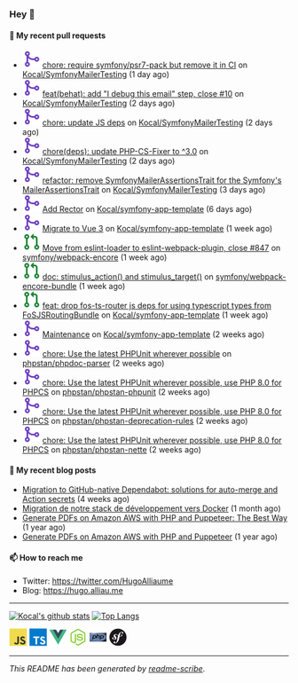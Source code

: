 ### Hey 👋

#### 👷 My recent pull requests

- ![](./assets/pr-merged.svg) [chore: require symfony/psr7-pack but remove it in CI](https://github.com/Kocal/SymfonyMailerTesting/pull/28) on [Kocal/SymfonyMailerTesting](https://github.com/Kocal/SymfonyMailerTesting) (1 day ago)
- ![](./assets/pr-merged.svg) [feat(behat): add &#34;I debug this email&#34; step, close #10](https://github.com/Kocal/SymfonyMailerTesting/pull/27) on [Kocal/SymfonyMailerTesting](https://github.com/Kocal/SymfonyMailerTesting) (2 days ago)
- ![](./assets/pr-merged.svg) [chore: update JS deps](https://github.com/Kocal/SymfonyMailerTesting/pull/26) on [Kocal/SymfonyMailerTesting](https://github.com/Kocal/SymfonyMailerTesting) (2 days ago)
- ![](./assets/pr-merged.svg) [chore(deps): update PHP-CS-Fixer to ^3.0](https://github.com/Kocal/SymfonyMailerTesting/pull/25) on [Kocal/SymfonyMailerTesting](https://github.com/Kocal/SymfonyMailerTesting) (2 days ago)
- ![](./assets/pr-merged.svg) [refactor: remove SymfonyMailerAssertionsTrait for the Symfony&#39;s MailerAssertionsTrait](https://github.com/Kocal/SymfonyMailerTesting/pull/24) on [Kocal/SymfonyMailerTesting](https://github.com/Kocal/SymfonyMailerTesting) (3 days ago)
- ![](./assets/pr-merged.svg) [Add Rector](https://github.com/Kocal/symfony-app-template/pull/498) on [Kocal/symfony-app-template](https://github.com/Kocal/symfony-app-template) (6 days ago)
- ![](./assets/pr-merged.svg) [Migrate to Vue 3](https://github.com/Kocal/symfony-app-template/pull/487) on [Kocal/symfony-app-template](https://github.com/Kocal/symfony-app-template) (1 week ago)
- ![](./assets/pr-open.svg) [Move from eslint-loader to eslint-webpack-plugin, close #847](https://github.com/symfony/webpack-encore/pull/985) on [symfony/webpack-encore](https://github.com/symfony/webpack-encore) (1 week ago)
- ![](./assets/pr-open.svg) [doc: stimulus_action() and stimulus_target()](https://github.com/symfony/webpack-encore-bundle/pull/125) on [symfony/webpack-encore-bundle](https://github.com/symfony/webpack-encore-bundle) (1 week ago)
- ![](./assets/pr-open.svg) [feat: drop fos-ts-router js deps for using typescript types from FoSJSRoutingBundle](https://github.com/Kocal/symfony-app-template/pull/486) on [Kocal/symfony-app-template](https://github.com/Kocal/symfony-app-template) (1 week ago)
- ![](./assets/pr-merged.svg) [Maintenance](https://github.com/Kocal/symfony-app-template/pull/477) on [Kocal/symfony-app-template](https://github.com/Kocal/symfony-app-template) (2 weeks ago)
- ![](./assets/pr-merged.svg) [chore: Use the latest PHPUnit wherever possible](https://github.com/phpstan/phpdoc-parser/pull/76) on [phpstan/phpdoc-parser](https://github.com/phpstan/phpdoc-parser) (2 weeks ago)
- ![](./assets/pr-merged.svg) [chore: Use the latest PHPUnit wherever possible, use PHP 8.0 for PHPCS](https://github.com/phpstan/phpstan-phpunit/pull/97) on [phpstan/phpstan-phpunit](https://github.com/phpstan/phpstan-phpunit) (2 weeks ago)
- ![](./assets/pr-merged.svg) [chore: Use the latest PHPUnit wherever possible, use PHP 8.0 for PHPCS](https://github.com/phpstan/phpstan-deprecation-rules/pull/39) on [phpstan/phpstan-deprecation-rules](https://github.com/phpstan/phpstan-deprecation-rules) (2 weeks ago)
- ![](./assets/pr-merged.svg) [chore: Use the latest PHPUnit wherever possible, use PHP 8.0 for PHPCS](https://github.com/phpstan/phpstan-nette/pull/68) on [phpstan/phpstan-nette](https://github.com/phpstan/phpstan-nette) (2 weeks ago)

#### 📜 My recent blog posts

- [Migration to GitHub-native Dependabot: solutions for auto-merge and Action secrets](https://hugo.alliau.me/2021/05/04/migration-to-github-native-dependabot-solutions-for-auto-merge-and-action-secrets/) (4 weeks ago)
- [Migration de notre stack de développement vers Docker](https://hugo.alliau.me/2021/04/26/migration-stack-developpement/) (1 month ago)
- [Generate PDFs on Amazon AWS with PHP and Puppeteer: The Best Way](https://hugo.alliau.me/2020/04/21/generate-pdfs-on-amazon-aws-with-php-and-puppeteer-the-best-way/) (1 year ago)
- [Generate PDFs on Amazon AWS with PHP and Puppeteer](https://hugo.alliau.me/2020/01/02/generate-pdfs-on-amazon-aws-with-php-and-puppeteer/) (1 year ago)

#### 📫 How to reach me

- Twitter: https://twitter.com/HugoAlliaume
- Blog: https://hugo.alliau.me

---

[![Kocal's github stats](https://github-readme-stats.vercel.app/api?username=Kocal&count_private=true&hide=stars)](https://github.com/anuraghazra/github-readme-stats)
[![Top Langs](https://github-readme-stats.vercel.app/api/top-langs/?username=Kocal&layout=compact)](https://github.com/anuraghazra/github-readme-stats)

<img src="https://raw.githubusercontent.com/devicons/devicon/master/icons/javascript/javascript-original.svg" alt="javascript" title="javascript" width="32" height="32"/> <img src="https://raw.githubusercontent.com/devicons/devicon/master/icons/typescript/typescript-original.svg" alt="typescript" title="typescript" width="32" height="32"/> <img src="https://raw.githubusercontent.com/devicons/devicon/master/icons/vuejs/vuejs-original.svg" alt="vuejs" title="vuejs" width="32" height="32"/> <img src="https://raw.githubusercontent.com/devicons/devicon/master/icons/nodejs/nodejs-original.svg" alt="nodejs" title="nodejs" width="32" height="32"/> <img src="https://raw.githubusercontent.com/devicons/devicon/master/icons/php/php-original.svg" alt="php" title="php" width="32" height="32"/> <img src="https://raw.githubusercontent.com/devicons/devicon/master/icons/symfony/symfony-original.svg" alt="symfony" title="symfony" width="32" height="32"/> 

---

_This README has been generated by [readme-scribe](https://github.com/muesli/readme-scribe/)_.

